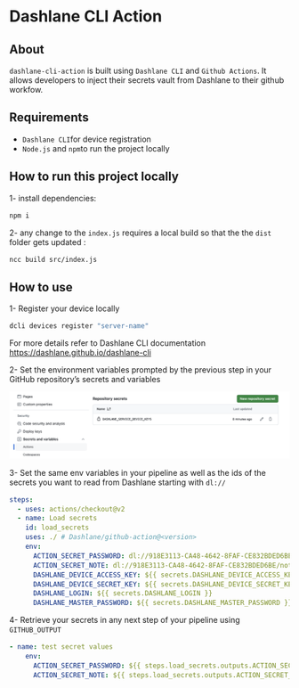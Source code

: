 # Dashlane CLI Action

## About

`dashlane-cli-action` is built using `Dashlane CLI` and `Github Actions`. It allows developers to inject their secrets vault from Dashlane to their github workfow.

## Requirements

- `Dashlane CLI`for device registration
- `Node.js` and `npm`to run the project locally

## How to run this project locally

1- install dependencies:

```sh
npm i
```

2- any change to the `index.js` requires a local build so that the the `dist` folder gets updated :

```sh
ncc build src/index.js
```

## How to use

1- Register your device locally

```sh
dcli devices register "server-name"
```

For more details refer to Dashlane CLI documentation https://dashlane.github.io/dashlane-cli

2- Set the environment variables prompted by the previous step in your GitHub repository’s secrets and variables

![Github Secrets](./documentation/github_secrets.png)

3- Set the same env variables in your pipeline as well as the ids of the secrets you want to read from Dashlane starting with `dl://`

```yml
steps:
  - uses: actions/checkout@v2
  - name: Load secrets
    id: load_secrets
    uses: ./ # Dashlane/github-action@<version>
    env:
      ACTION_SECRET_PASSWORD: dl://918E3113-CA48-4642-8FAF-CE832BDED6BE/password
      ACTION_SECRET_NOTE: dl://918E3113-CA48-4642-8FAF-CE832BDED6BE/note
      DASHLANE_DEVICE_ACCESS_KEY: ${{ secrets.DASHLANE_DEVICE_ACCESS_KEY }}
      DASHLANE_DEVICE_SECRET_KEY: ${{ secrets.DASHLANE_DEVICE_SECRET_KEY }}
      DASHLANE_LOGIN: ${{ secrets.DASHLANE_LOGIN }}
      DASHLANE_MASTER_PASSWORD: ${{ secrets.DASHLANE_MASTER_PASSWORD }}
```

4- Retrieve your secrets in any next step of your pipeline using `GITHUB_OUTPUT`

```yml
- name: test secret values
    env:
      ACTION_SECRET_PASSWORD: ${{ steps.load_secrets.outputs.ACTION_SECRET_PASSWORD }}
      ACTION_SECRET_NOTE: ${{ steps.load_secrets.outputs.ACTION_SECRET_NOTE }}
```
